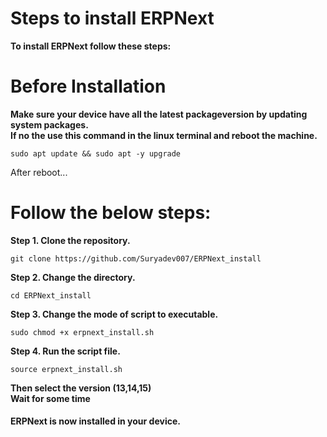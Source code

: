 # Steps to install ERPNext
**To install ERPNext follow these steps:** <br>
# Before Installation
**Make sure your device have all the latest packageversion by updating system packages.<br>
If no the use this command in the linux terminal and reboot the machine.** <br>
```
sudo apt update && sudo apt -y upgrade
```
After reboot...
# Follow the below steps:

**Step 1. Clone the repository.**
```
git clone https://github.com/Suryadev007/ERPNext_install
```
**Step 2. Change the directory.**
```
cd ERPNext_install
```
**Step 3. Change the mode of script to executable.**
```
sudo chmod +x erpnext_install.sh
```
**Step 4. Run the script file.**
```
source erpnext_install.sh
```
**Then select the version (13,14,15)** <br>
**Wait for some time**
#### ERPNext is now installed in your device.
